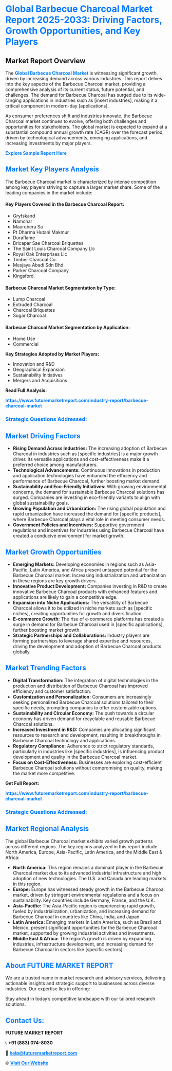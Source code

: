<h1 style="color: #007BFF;">Global Barbecue Charcoal Market Report 2025-2033: Driving Factors, Growth Opportunities, and Key Players</h1>

<section id="overview">
<h2>Market Report Overview</h2>
<p>The <a href="https://www.futuremarketreport.com/industry-report/barbecue-charcoal-market" style="color: #007BFF; text-decoration: none;"><strong>Global Barbecue Charcoal Market</strong></a> is witnessing significant growth, driven by increasing demand across various industries. This report delves into the key aspects of the Barbecue Charcoal market, providing a comprehensive analysis of its current status, future potential, and challenges. The demand for Barbecue Charcoal has surged due to its wide-ranging applications in industries such as [insert industries], making it a critical component in modern-day [applications].</p>
<p>As consumer preferences shift and industries innovate, the Barbecue Charcoal market continues to evolve, offering both challenges and opportunities for stakeholders. The global market is expected to expand at a substantial compound annual growth rate (CAGR) over the forecast period, driven by technological advancements, emerging applications, and increasing investments by major players.</p>
</section>

<section id="overview">
<p><a href="https://www.futuremarketreport.com/request-sample/reportId=31635" style="color: #007BFF; text-decoration: none;"><strong>Explore Sample Report Here</strong></a></p>
</section>

<section id="key-players">
<h2 style="color: #007BFF;">Market Key Players Analysis</h2>
<p>The Barbecue Charcoal market is characterized by intense competition among key players striving to capture a larger market share. Some of the leading companies in the market include:</p>
<h4>Key Players Covered in the Barbecue Charcoal Report:</h4>
<ul><li>Gryfskand</li><li>Namchar</li><li>Maurobera Sa</li><li>Pt Dharma Hutani Makmur</li><li>Duraflame</li><li>Bricapar Sae Charcoal Briquettes</li><li>The Saint Louis Charcoal Company Llc</li><li>Royal Oak Enterprises Llc</li><li>Timber Charcoal Co.</li><li>Mesjaya Abadi Sdn Bhd</li><li>Parker Charcoal Company</li><li>Kingsford.</li></ul>
<h4>Barbecue Charcoal Market Segmentation by Type:</h4>
<ul><li>Lump Charcoal</li><li>Extruded Charcoal</li><li>Charcoal Briquettes</li><li>Sugar Charcoal</li></ul>

<h4>Barbecue Charcoal Market Segmentation by Application:</h4>
<ul><li>Home Use</li><li>Commercial</li></ul>
<p><strong>Key Strategies Adopted by Market Players:</strong></p>
<ul>
<li>Innovation and R&D</li>
<li>Geographical Expansion</li>
<li>Sustainability Initiatives</li>
<li>Mergers and Acquisitions</li>
</ul>
</section>

<section>
<p><strong>Read Full Analysis: </strong></p><a href="https://www.futuremarketreport.com/industry-report/barbecue-charcoal-market" style="color: #007BFF; text-decoration: none;"><strong>https://www.futuremarketreport.com/industry-report/barbecue-charcoal-market</strong></a>
<h3 style="color: #007BFF;">Strategic Questions Addressed:</h3>
</section>

<section id="driving-factors">
<h2 style="color: #007BFF;">Market Driving Factors</h2>
<ul>
<li><strong>Rising Demand Across Industries:</strong> The increasing adoption of Barbecue Charcoal in industries such as [specific industries] is a major growth driver. Its versatile applications and cost-effectiveness make it a preferred choice among manufacturers.</li>
<li><strong>Technological Advancements:</strong> Continuous innovations in production and application technologies have enhanced the efficiency and performance of Barbecue Charcoal, further boosting market demand.</li>
<li><strong>Sustainability and Eco-Friendly Initiatives:</strong> With growing environmental concerns, the demand for sustainable Barbecue Charcoal solutions has surged. Companies are investing in eco-friendly variants to align with global sustainability goals.</li>
<li><strong>Growing Population and Urbanization:</strong> The rising global population and rapid urbanization have increased the demand for [specific products], where Barbecue Charcoal plays a vital role in meeting consumer needs.</li>
<li><strong>Government Policies and Incentives:</strong> Supportive government regulations and incentives for industries using Barbecue Charcoal have created a conducive environment for market growth.</li>
</ul>
</section>

<section id="growth-opportunities">
<h2 style="color: #007BFF;">Market Growth Opportunities</h2>
<ul>
<li><strong>Emerging Markets:</strong> Developing economies in regions such as Asia-Pacific, Latin America, and Africa present untapped potential for the Barbecue Charcoal market. Increasing industrialization and urbanization in these regions are key growth drivers.</li>
<li><strong>Innovative Product Development:</strong> Companies investing in R&D to create innovative Barbecue Charcoal products with enhanced features and applications are likely to gain a competitive edge.</li>
<li><strong>Expansion into Niche Applications:</strong> The versatility of Barbecue Charcoal allows it to be utilized in niche markets such as [specific niches], creating opportunities for growth and diversification.</li>
<li><strong>E-commerce Growth:</strong> The rise of e-commerce platforms has created a surge in demand for Barbecue Charcoal used in [specific applications], further boosting market growth.</li>
<li><strong>Strategic Partnerships and Collaborations:</strong> Industry players are forming partnerships to leverage shared expertise and resources, driving the development and adoption of Barbecue Charcoal products globally.</li>
</ul>
</section>

<section id="trending-factors">
<h2 style="color: #007BFF;">Market Trending Factors</h2>
<ul>
<li><strong>Digital Transformation:</strong> The integration of digital technologies in the production and distribution of Barbecue Charcoal has improved efficiency and customer satisfaction.</li>
<li><strong>Customization and Personalization:</strong> Consumers are increasingly seeking personalized Barbecue Charcoal solutions tailored to their specific needs, prompting companies to offer customizable options.</li>
<li><strong>Sustainability and Circular Economy:</strong> The push towards a circular economy has driven demand for recyclable and reusable Barbecue Charcoal solutions.</li>
<li><strong>Increased Investment in R&D:</strong> Companies are allocating significant resources to research and development, resulting in breakthroughs in Barbecue Charcoal technology and applications.</li>
<li><strong>Regulatory Compliance:</strong> Adherence to strict regulatory standards, particularly in industries like [specific industries], is influencing product development and quality in the Barbecue Charcoal market.</li>
<li><strong>Focus on Cost-Effectiveness:</strong> Businesses are exploring cost-efficient Barbecue Charcoal solutions without compromising on quality, making the market more competitive.</li>
</ul>
</section>

<section>
<p><strong>Get Full Report: </strong></p><a href="https://www.futuremarketreport.com/industry-report/barbecue-charcoal-market" style="color: #007BFF; text-decoration: none;"><strong>https://www.futuremarketreport.com/industry-report/barbecue-charcoal-market</strong></a>
<h3 style="color: #007BFF;">Strategic Questions Addressed:</h3>
</section>


<section id="regional-analysis">
<h2 style="color: #007BFF;">Market Regional Analysis</h2>
<p>The global Barbecue Charcoal market exhibits varied growth patterns across different regions. The key regions analyzed in this report include North America, Europe, Asia-Pacific, Latin America, and the Middle East & Africa:</p>
<ul>
<li><strong>North America:</strong> This region remains a dominant player in the Barbecue Charcoal market due to its advanced industrial infrastructure and high adoption of new technologies. The U.S. and Canada are leading markets in this region.</li>
<li><strong>Europe:</strong> Europe has witnessed steady growth in the Barbecue Charcoal market, driven by stringent environmental regulations and a focus on sustainability. Key countries include Germany, France, and the U.K.</li>
<li><strong>Asia-Pacific:</strong> The Asia-Pacific region is experiencing rapid growth, fueled by industrialization, urbanization, and increasing demand for Barbecue Charcoal in countries like China, India, and Japan.</li>
<li><strong>Latin America:</strong> Emerging markets in Latin America, such as Brazil and Mexico, present significant opportunities for the Barbecue Charcoal market, supported by growing industrial activities and investments.</li>
<li><strong>Middle East & Africa:</strong> The region’s growth is driven by expanding industries, infrastructure development, and increasing demand for Barbecue Charcoal in sectors like [specific sectors].</li>
</ul>
</section>

<footer>
<h2 style="color: #007BFF;">About FUTURE MARKET REPORT</h2>
<p>We are a trusted name in market research and advisory services, delivering actionable insights and strategic support to businesses across diverse industries. Our expertise lies in offering:</p>

<p>Stay ahead in today’s competitive landscape with our tailored research solutions.</p>

<h2 style="color: #007BFF;">Contact Us:</h2>
<p><strong>FUTURE MARKET REPORT</strong></p>
<p>📞 <strong>+91 (883) 074-8030</strong></p>
<p>📧 <strong><a href="mailto:help@futuremarketreport.com" style="color: #007BFF;">help@futuremarketreport.com</a></strong></p>
<p>🌐 <strong><a href="https://www.futuremarketreport.com/" style="color: #007BFF;">Visit Our Website</a></strong></p>
</footer>